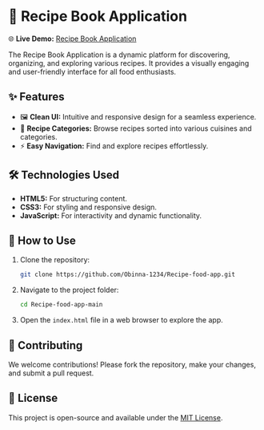 
# 🍲 Recipe Book Application

🌐 **Live Demo:** [Recipe Book Application](https://obinna-1234.github.io/Recipe-food-app/)

The Recipe Book Application is a dynamic platform for discovering, organizing, and exploring various recipes. It provides a visually engaging and user-friendly interface for all food enthusiasts.

## ✨ Features

- 🖼️ **Clean UI:** Intuitive and responsive design for a seamless experience.
- 🍴 **Recipe Categories:** Browse recipes sorted into various cuisines and categories.
- ⚡ **Easy Navigation:** Find and explore recipes effortlessly.

## 🛠️ Technologies Used

- **HTML5:** For structuring content.
- **CSS3:** For styling and responsive design.
- **JavaScript:** For interactivity and dynamic functionality.

## 🚀 How to Use

1. Clone the repository:
   ```bash
   git clone https://github.com/Obinna-1234/Recipe-food-app.git
   ```
2. Navigate to the project folder:
   ```bash
   cd Recipe-food-app-main
   ```
3. Open the `index.html` file in a web browser to explore the app.

## 🤝 Contributing

We welcome contributions! Please fork the repository, make your changes, and submit a pull request.

## 📜 License

This project is open-source and available under the [MIT License](LICENSE).

